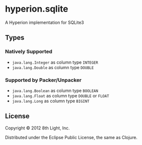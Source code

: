 hyperion.sqlite
============

A Hyperion implementation for SQLite3

## Types

### Natively Supported

* `java.lang.Integer` as column type `INTEGER`
* `java.lang.Double` as column type `DOUBLE`

### Supported by Packer/Unpacker

* `java.lang.Boolean` as column type `BOOLEAN`
* `java.lang.Float` as column type `DOUBLE` or `FLOAT`
* `java.lang.Long` as column type `BIGINT`

## License

Copyright © 2012 8th Light, Inc.

Distributed under the Eclipse Public License, the same as Clojure.


